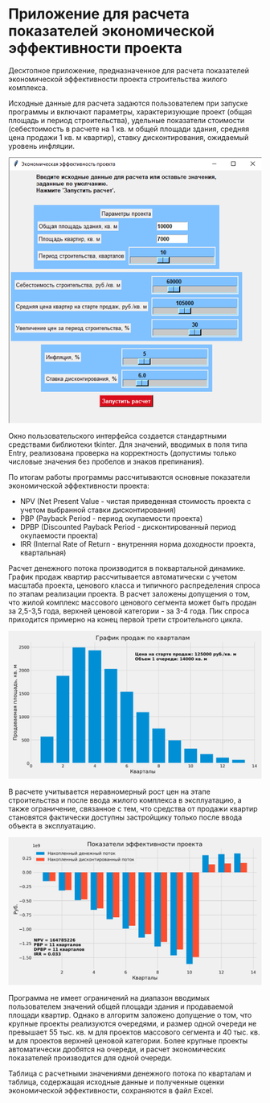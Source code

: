 # Приложение для расчета показателей экономической эффективности проекта

Десктопное приложение, предназначенное для расчета показателей экономической эффективности проекта строительства жилого комплекса.

Исходные данные для расчета задаются пользователем при запуске программы и включают параметры, характеризующие проект (общая площадь и период строительства), удельные показатели стоимости (себестоимость в расчете на 1 кв. м общей площади здания, средняя цена продажи 1 кв. м квартир), ставку дисконтирования, ожидаемый уровень инфляции.

![gui_layout.png](gui_layout.png)

Окно пользовательского интерфейса создается стандартными средствами библиотеки tkinter. Для значений, вводимых в поля типа Entry, реализована проверка на корректность (допустимы только числовые значения без пробелов и знаков препинания).

По итогам работы программы рассчитываются основные показатели экономической эффективности проекта:
- NPV (Net Present Value - чистая приведенная стоимость проекта с учетом выбранной ставки дисконтирования)
- PBP (Payback Period - период окупаемости проекта)
- DPBP (Discounted Payback Period - дисконтированный период окупаемости проекта)
- IRR (Internal Rate of Return - внутренняя норма доходности проекта, квартальная)

Расчет денежного потока производится в поквартальной динамике. График продаж квартир рассчитывается автоматически с учетом масштаба проекта, ценового класса и типичного распределения спроса по этапам реализации проекта. В расчет заложены допущения о том, что жилой комплекс массового ценового сегмента может быть продан за 2,5-3,5 года, верхней ценовой категории - за 3-4 года. Пик спроса приходится примерно на конец первой трети строительного цикла.

![sales.png](sales.png)

В расчете учитывается неравномерный рост цен на этапе строительства и после ввода жилого комплекса в эксплуатацию, а также ограничение, связанное с тем, что средства от продажи квартир становятся фактически доступны застройщику только после ввода объекта в эксплуатацию.

![cash_flow.png](cash_flow.png)

Программа не имеет ограничений на диапазон вводимых пользователем значений общей площади здания и продаваемой площади квартир. Однако в алгоритм заложено допущение о том, что крупные проекты реализуются очередями, и размер одной очереди не превышает 55 тыс. кв. м для проектов массового сегмента и 40 тыс. кв. м для проектов верхней ценовой категории. Более крупные проекты автоматически дробятся на очереди, и расчет экономических показателей производится для одной очереди.

Таблица с расчетными значениями денежного потока по кварталам и таблица, содержащая исходные данные и полученные оценки экономической эффективности, сохраняются в файл Excel.
